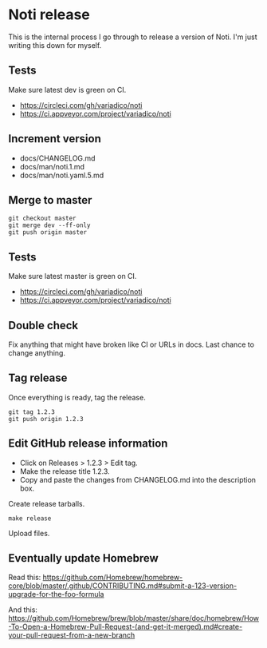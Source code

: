 # Noti release

This is the internal process I go through to release a version of Noti. I'm
just writing this down for myself.

## Tests

Make sure latest dev is green on CI.

* https://circleci.com/gh/variadico/noti
* https://ci.appveyor.com/project/variadico/noti

## Increment version

* docs/CHANGELOG.md
* docs/man/noti.1.md
* docs/man/noti.yaml.5.md

## Merge to master

```
git checkout master
git merge dev --ff-only
git push origin master
```

## Tests

Make sure latest master is green on CI.

* https://circleci.com/gh/variadico/noti
* https://ci.appveyor.com/project/variadico/noti

## Double check

Fix anything that might have broken like CI or URLs in docs. Last chance to
change anything.

## Tag release

Once everything is ready, tag the release.

```
git tag 1.2.3
git push origin 1.2.3
```

## Edit GitHub release information

* Click on Releases > 1.2.3 > Edit tag.
* Make the release title 1.2.3.
* Copy and paste the changes from CHANGELOG.md into the description box.

Create release tarballs.

```
make release
```

Upload files.

## Eventually update Homebrew

Read this: https://github.com/Homebrew/homebrew-core/blob/master/.github/CONTRIBUTING.md#submit-a-123-version-upgrade-for-the-foo-formula

And this: https://github.com/Homebrew/brew/blob/master/share/doc/homebrew/How-To-Open-a-Homebrew-Pull-Request-(and-get-it-merged).md#create-your-pull-request-from-a-new-branch
